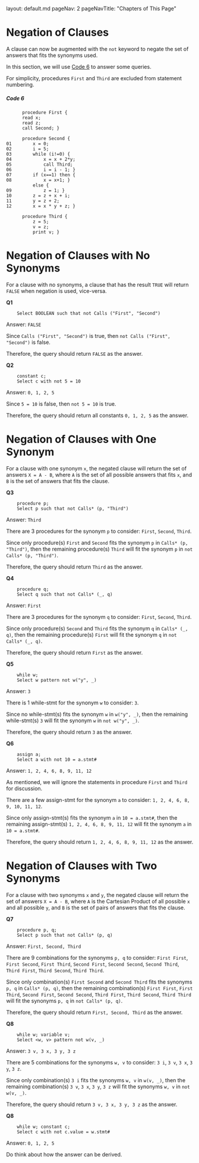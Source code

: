 <br>

<frontmatter>
  layout: default.md
  pageNav: 2
  pageNavTitle: "Chapters of This Page"
</frontmatter>

[](#negation-of-clauses)Negation of Clauses
===========================================

A clause can now be augmented with the `not` keyword to negate the set of answers that fits the synonyms used.

In this section, we will use [Code 6](#code-6) to answer some queries.

For simplicity, procedures `First` and `Third` are excluded from statement numbering.

##### [](#code-6)Code 6

          procedure First {
          read x;
          read z;
          call Second; }

          procedure Second {
    01        x = 0;
    02        i = 5;
    03        while (i!=0) {
    04            x = x + 2*y;
    05            call Third;
    06            i = i - 1; }
    07        if (x==1) then {
    08            x = x+1; }
              else {
    09            z = 1; }
    10        z = z + x + i;
    11        y = z + 2;
    12        x = x * y + z; }

          procedure Third {
              z = 5;
              v = z;
              print v; }

[](#negation-of-clauses-with-no-synonyms)Negation of Clauses with No Synonyms
===============================================================================

For a clause with no synonyms, a clause that has the result `TRUE` will return `FALSE` when negation is used, vice-versa.

**Q1**

        Select BOOLEAN such that not Calls ("First", "Second")

Answer: `FALSE`

Since `Calls ("First", "Second")` is true, then `not Calls ("First", "Second")` is false.

Therefore, the query should return `FALSE` as the answer.

**Q2**

        constant c;
        Select c with not 5 = 10

Answer: `0, 1, 2, 5`

Since `5 = 10` is false, then `not 5 = 10` is true.

Therefore, the query should return all constants `0, 1, 2, 5` as the answer.

[](#negation-of-clauses-with-one-synonym)Negation of Clauses with One Synonym
===============================================================================

For a clause with one synonym `x`, the negated clause will return the set of answers `X = A - B`, where `A` is the set of all possible answers that fits `x`, and `B` is the set of answers that fits the clause.

**Q3**

        procedure p;
        Select p such that not Calls* (p, "Third")

Answer: `Third`

There are 3 procedures for the synonym `p` to consider: `First`, `Second`, `Third`.

Since only procedure(s) `First` and `Second` fits the synonym `p` in `Calls* (p, "Third")`, then the remaining procedure(s) `Third` will fit the synonym `p` in `not Calls* (p, "Third")`.

Therefore, the query should return `Third` as the answer.

**Q4**

        procedure q;
        Select q such that not Calls* (_, q)

Answer: `First`

There are 3 procedures for the synonym `q` to consider: `First`, `Second`, `Third`.

Since only procedure(s) `Second` and `Third` fits the synonym `q` in `Calls* (_, q)`, then the remaining procedure(s) `First` will fit the synonym `q` in `not Calls* (_, q)`.

Therefore, the query should return `First` as the answer.

**Q5**

        while w;
        Select w pattern not w("y", _)

Answer: `3`

There is 1 while-stmt for the synonym `w` to consider: `3`.

Since no while-stmt(s) fits the synonym `w` in `w("y", _)`, then the remaining while-stmt(s) `3` will fit the synonym `w` in `not w("y", _)`.

Therefore, the query should return `3` as the answer.

**Q6**

        assign a;
        Select a with not 10 = a.stmt#

Answer: `1, 2, 4, 6, 8, 9, 11, 12`

As mentioned, we will ignore the statements in procedure `First` and `Third` for discussion.

There are a few assign-stmt for the synonym `a` to consider: `1, 2, 4, 6, 8, 9, 10, 11, 12`.

Since only assign-stmt(s) fits the synonym `a` in `10 = a.stmt#`, then the remaining assign-stmt(s) `1, 2, 4, 6, 8, 9, 11, 12` will fit the synonym `a` in `10 = a.stmt#`.

Therefore, the query should return `1, 2, 4, 6, 8, 9, 11, 12` as the answer.

[](#negation-of-clauses-with-two-synonyms)Negation of Clauses with Two Synonyms
===============================================================================

For a clause with two synonyms `x` and `y`, the negated clause will return the set of answers `X = A - B`, where `A` is the Cartesian Product of all possible `x` and all possible `y`, and `B` is the set of pairs of answers that fits the clause.

**Q7**

        procedure p, q;
        Select p such that not Calls* (p, q)

Answer: `First, Second, Third`

There are 9 combinations for the synonyms `p, q` to consider: `First First`, `First Second`, `First Third`, `Second First`, `Second Second`, `Second Third`, `Third First`, `Third Second`, `Third Third`.

Since only combination(s) `First Second` and `Second Third` fits the synonyms `p, q` in `Calls* (p, q)`, then the remaining combination(s) `First First`, `First Third`, `Second First`, `Second Second`, `Third First`, `Third Second`, `Third Third` will fit the synonyms `p, q` in `not Calls* (p, q)`.

Therefore, the query should return `First, Second, Third` as the answer.

**Q8**

        while w; variable v;
        Select <w, v> pattern not w(v, _)

Answer: `3 v, 3 x, 3 y, 3 z`

There are 5 combinations for the synonyms `w, v` to consider: `3 i`, `3 v`, `3 x`, `3 y`, `3 z`.

Since only combination(s) `3 i` fits the synonyms `w, v` in `w(v, _)`, then the remaining combination(s) `3 v`, `3 x`, `3 y`, `3 z` will fit the synonyms `w, v` in `not w(v, _)`.

Therefore, the query should return `3 v, 3 x, 3 y, 3 z` as the answer.

**Q8**

        while w; constant c;
        Select c with not c.value = w.stmt#

Answer: `0, 1, 2, 5`

Do think about how the answer can be derived.
